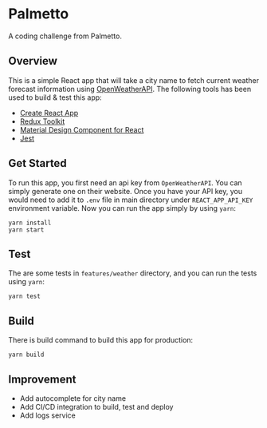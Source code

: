# Palmetto
A coding challenge from Palmetto.

## Overview
This is a simple React app that will take a city name to fetch current weather forecast information using [OpenWeatherAPI](https://openweathermap.org/). The following tools has been used to build & test this app:
- [Create React App](https://github.com/facebook/create-react-app)
- [Redux Toolkit](https://redux-toolkit.js.org/)
- [Material Design Component for React](https://github.com/material-components/material-components-web-react)
- [Jest](https://jestjs.io/)

## Get Started
To run this app, you first need an api key from `OpenWeatherAPI`. You can simply generate one on their website. Once you have your API key, you would need to add it to `.env` file in main directory under `REACT_APP_API_KEY` environment variable. Now you can run the app simply by using `yarn`:
```
yarn install
yarn start
```

## Test
The are some tests in `features/weather` directory, and you can run the tests using `yarn`:
```
yarn test
```

## Build
There is build command to build this app for production:
```
yarn build
```

## Improvement
- Add autocomplete for city name
- Add CI/CD integration to build, test and deploy
- Add logs service
